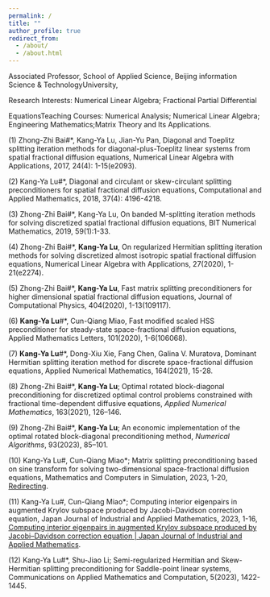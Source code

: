 ```yaml
---
permalink: /
title: ""
author_profile: true
redirect_from: 
  - /about/
  - /about.html
---
```


Associated Professor, School of Applied Science, Beijing information Science & TechnologyUniversity,

Research Interests: Numerical Linear Algebra; Fractional Partial Differential

EquationsTeaching Courses: Numerical Analysis; Numerical Linear Algebra; Engineering Mathematics;Matrix Theory and lts Applications.

(1) Zhong-Zhi Bai#*, Kang-Ya Lu, Jian-Yu Pan, Diagonal and Toeplitz splitting iteration methods for diagonal-plus-Toeplitz linear systems from spatial fractional diffusion
equations, Numerical Linear Algebra with Applications, 2017, 24(4): 1-15(e2093).

(2) Kang-Ya Lu#*, Diagonal and circulant or skew-circulant splitting preconditioners for spatial fractional diffusion equations, Computational and Applied Mathematics, 2018,
37(4): 4196-4218.

(3) Zhong-Zhi Bai#*, Kang-Ya Lu, On banded M-splitting iteration methods for solving discretized spatial fractional diffusion equations, BIT Numerical Mathematics, 2019, 59(1):1-33.

(4) Zhong-Zhi Bai#*, **Kang-Ya Lu**, On regularized Hermitian splitting iteration methods for solving discretized almost isotropic spatial fractional diffusion equations, Numerical Linear Algebra with Applications, 27(2020), 1-21(e2274).

(5) Zhong-Zhi Bai#*, **Kang-Ya Lu**, Fast matrix splitting preconditioners for higher dimensional spatial fractional diffusion equations, Journal of Computational Physics, 404(2020), 1-13(109117).

(6) **Kang-Ya Lu**#*, Cun-Qiang Miao, Fast modified scaled HSS preconditioner for steady-state space-fractional diffusion equations, Applied Mathematics Letters, 101(2020), 1-6(106068).

(7) **Kang-Ya Lu**#*, Dong-Xiu Xie, Fang Chen, Galina V. Muratova, Dominant Hermitian splitting iteration method for discrete space-fractional diffusion equations, Applied Numerical Mathematics, 164(2021), 15-28.

(8) Zhong-Zhi Bai#*, **Kang-Ya Lu**; Optimal rotated block-diagonal preconditioning for discretized optimal control problems constrained with fractional time-dependent diffusive equations, *Applied Numerical Mathematics*, 163(2021), 126–146.

(9) Zhong-Zhi Bai#*, **Kang-Ya Lu**; An economic implementation of the optimal rotated block-diagonal preconditioning method, *Numerical Algorithms*, 93(2023), 85–101.

(10) Kang-Ya Lu#, Cun-Qiang Miao*; Matrix splitting preconditioning based on sine
transform for solving two-dimensional space-fractional diffusion equations, Mathematics and Computers in Simulation, 2023, 1-20, [Redirecting](https://doi.org/10.1016/j.matcom.2023.08.044 "Persistent link using digital object identifier").

(11) Kang-Ya Lu#, Cun-Qiang Miao*; Computing interior eigenpairs in augmented Krylov subspace produced by Jacobi-Davidson correction equation, Japan Journal of Industrial and Applied Mathematics, 2023, 1-16, [Computing interior eigenpairs in augmented Krylov subspace produced by Jacobi–Davidson correction equation | Japan Journal of Industrial and Applied Mathematics](https://doi.org/10.1007/s13160-023-00636-0).

(12) Kang-Ya Lu#*, Shu-Jiao Li; Semi-regularized Hermitian and Skew-Hermitian splitting preconditioning for Saddle-point linear systems, Communications on Applied
Mathematics and Computation, 5(2023), 1422-1445.
